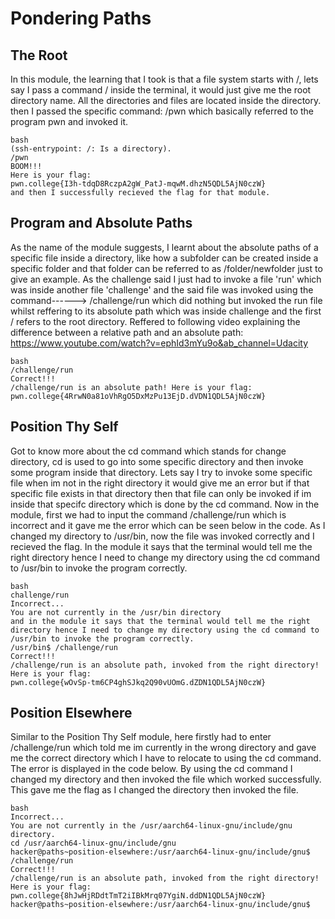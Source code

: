 # Pondering Paths
## The Root
In this module, the learning that I took is that a file system starts with /, lets say I pass a command / inside the terminal, it would just give me the root directory name.
All the directories and files are located inside the directory.
then I passed the specific command: /pwn which basically referred to the program pwn and invoked it.
~~~
bash
(ssh-entrypoint: /: Is a directory).
/pwn
BOOM!!!
Here is your flag:
pwn.college{I3h-tdqD8RczpA2gW_PatJ-mqwM.dhzN5QDL5AjN0czW}
and then I successfully recieved the flag for that module.
~~~

## Program and Absolute Paths
As the name of the module suggests, I learnt about the absolute paths of a specific file inside a directory, like how a subfolder can be created inside a specific folder and that folder can be referred to as /folder/newfolder just to give an example.
As the challenge said I just had to invoke a file 'run' which was inside another file 'challenge' and the said file was invoked using the command------> /challenge/run which did nothing but invoked the run file whilst reffering to its absolute path which was inside challenge and the first / refers to the root directory.
Reffered to following video explaining the difference between a relative path and an absolute path: https://www.youtube.com/watch?v=ephId3mYu9o&ab_channel=Udacity
~~~
bash
/challenge/run
Correct!!!
/challenge/run is an absolute path! Here is your flag:
pwn.college{4RrwN0a81oVhRgO5DxMzPu13EjD.dVDN1QDL5AjN0czW}
~~~

## Position Thy Self
Got to know more about the cd command which stands for change directory, cd is used to go into some specific directory and then invoke some program inside that directory.
Lets say I try to invoke some specific file when im not in the right directory it would give me an error but if that specific file exists in that directory then that file can only be invoked if im inside that specifc directory which is done by the cd command.
Now in the module, first we had to input the command /challenge/run which is incorrect and it gave me the error which can be seen below in the code. 
As I changed my directory to /usr/bin, now the file was invoked correctly and I recieved the flag.
In the module it says that the terminal would tell me the right directory hence I need to change my directory using the cd command to /usr/bin to invoke the program correctly.
~~~
bash
challenge/run
Incorrect...
You are not currently in the /usr/bin directory
and in the module it says that the terminal would tell me the right directory hence I need to change my directory using the cd command to /usr/bin to invoke the program correctly.
/usr/bin$ /challenge/run
Correct!!!
/challenge/run is an absolute path, invoked from the right directory!
Here is your flag:
pwn.college{wOvSp-tm6CP4ghSJkq2Q90vUOmG.dZDN1QDL5AjN0czW}
~~~


## Position Elsewhere
Similar to the Position Thy Self module, here firstly had to enter /challenge/run which told me im currently in the wrong directory and gave me the correct directory which I have to relocate to using the cd command.
The error is displayed in the code below. By using the cd command I changed my directory and then invoked the file which worked successfully.
This gave me the flag as I changed the directory then invoked the file.
~~~
bash
Incorrect...
You are not currently in the /usr/aarch64-linux-gnu/include/gnu directory.
cd /usr/aarch64-linux-gnu/include/gnu
hacker@paths~position-elsewhere:/usr/aarch64-linux-gnu/include/gnu$ /challenge/run
Correct!!!
/challenge/run is an absolute path, invoked from the right directory!
Here is your flag:
pwn.college{8hJwHjRDdtTmT2iIBkMrq07YgiN.ddDN1QDL5AjN0czW}
hacker@paths~position-elsewhere:/usr/aarch64-linux-gnu/include/gnu$
~~~

